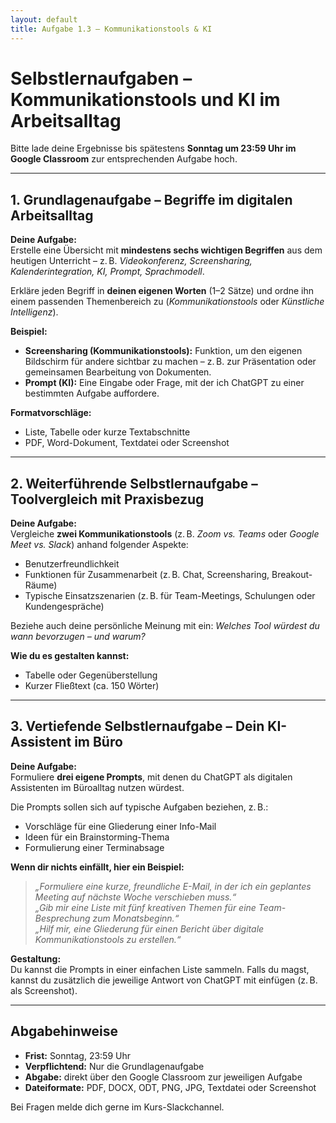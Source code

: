 ```yaml
---
layout: default
title: Aufgabe 1.3 – Kommunikationstools & KI
---
```



# Selbstlernaufgaben – Kommunikationstools und KI im Arbeitsalltag

Bitte lade deine Ergebnisse bis spätestens **Sonntag um 23:59 Uhr im Google Classroom** zur entsprechenden Aufgabe hoch.

---

## 1. Grundlagenaufgabe – Begriffe im digitalen Arbeitsalltag  

**Deine Aufgabe:**  
Erstelle eine Übersicht mit **mindestens sechs wichtigen Begriffen** aus dem heutigen Unterricht – z. B. *Videokonferenz, Screensharing, Kalenderintegration, KI, Prompt, Sprachmodell*.

Erkläre jeden Begriff in **deinen eigenen Worten** (1–2 Sätze) und ordne ihn einem passenden Themenbereich zu (*Kommunikationstools* oder *Künstliche Intelligenz*).

**Beispiel:**  
- **Screensharing (Kommunikationstools):** Funktion, um den eigenen Bildschirm für andere sichtbar zu machen – z. B. zur Präsentation oder gemeinsamen Bearbeitung von Dokumenten.  
- **Prompt (KI):** Eine Eingabe oder Frage, mit der ich ChatGPT zu einer bestimmten Aufgabe auffordere.

**Formatvorschläge:**  
- Liste, Tabelle oder kurze Textabschnitte  
- PDF, Word-Dokument, Textdatei oder Screenshot

---

## 2. Weiterführende Selbstlernaufgabe – Toolvergleich mit Praxisbezug  

**Deine Aufgabe:**  
Vergleiche **zwei Kommunikationstools** (z. B. *Zoom vs. Teams* oder *Google Meet vs. Slack*) anhand folgender Aspekte:

- Benutzerfreundlichkeit  
- Funktionen für Zusammenarbeit (z. B. Chat, Screensharing, Breakout-Räume)  
- Typische Einsatzszenarien (z. B. für Team-Meetings, Schulungen oder Kundengespräche)

Beziehe auch deine persönliche Meinung mit ein: *Welches Tool würdest du wann bevorzugen – und warum?*

**Wie du es gestalten kannst:**  
- Tabelle oder Gegenüberstellung  
- Kurzer Fließtext (ca. 150 Wörter)

---

## 3. Vertiefende Selbstlernaufgabe – Dein KI-Assistent im Büro  

**Deine Aufgabe:**  
Formuliere **drei eigene Prompts**, mit denen du ChatGPT als digitalen Assistenten im Büroalltag nutzen würdest.

Die Prompts sollen sich auf typische Aufgaben beziehen, z. B.:

- Vorschläge für eine Gliederung einer Info-Mail  
- Ideen für ein Brainstorming-Thema  
- Formulierung einer Terminabsage

**Wenn dir nichts einfällt, hier ein Beispiel:**  
> *„Formuliere eine kurze, freundliche E-Mail, in der ich ein geplantes Meeting auf nächste Woche verschieben muss.“*  
> *„Gib mir eine Liste mit fünf kreativen Themen für eine Team-Besprechung zum Monatsbeginn.“*  
> *„Hilf mir, eine Gliederung für einen Bericht über digitale Kommunikationstools zu erstellen.“*

**Gestaltung:**  
Du kannst die Prompts in einer einfachen Liste sammeln. Falls du magst, kannst du zusätzlich die jeweilige Antwort von ChatGPT mit einfügen (z. B. als Screenshot).

---

## Abgabehinweise

- **Frist:** Sonntag, 23:59 Uhr  
- **Verpflichtend:** Nur die Grundlagenaufgabe  
- **Abgabe:** direkt über den Google Classroom zur jeweiligen Aufgabe  
- **Dateiformate:** PDF, DOCX, ODT, PNG, JPG, Textdatei oder Screenshot

Bei Fragen melde dich gerne im Kurs-Slackchannel.
